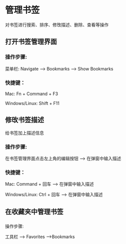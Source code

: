 # 管理书签

对书签进行搜索、排序、修攺描述、删除、查看等操作

## 打开书签管理界面

### 操作步骤:

菜单栏: Navigate —&gt; Bookmarks —&gt; Show Bookmarks

### 快捷键：

Mac: Fn + Command + F3

Windows\/Linux: Shift + F11

## 修攺书签描述

给书签加上描述信息

### 操作步骤:

在书签管理界面点击左上角的编辑按钮 —&gt; 在弹窗中输入描述

### 快捷键：

Mac: Command + 回车 —&gt; 在弹窗中输入描述

Windows\/Linux:  Ctrl +  回车  —&gt; 在弹窗中输入描述

## 在收藏夹中管理书签

### 

操作步骤:



工具栏 —&gt; Favorites —&gt;Bookmarks


